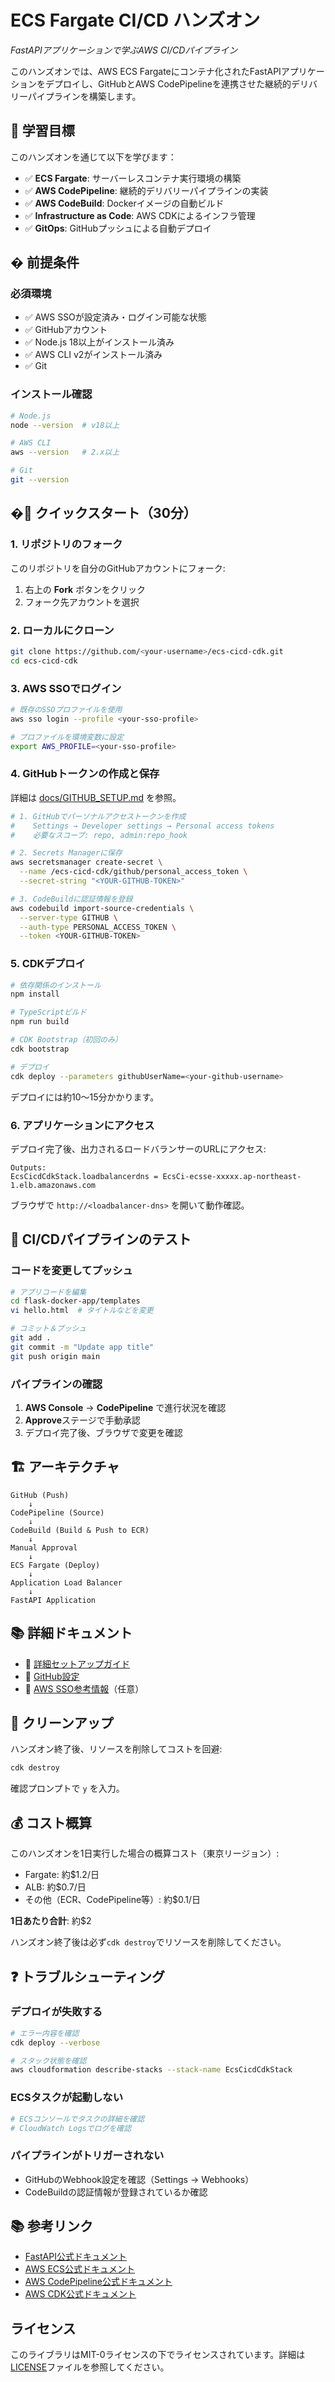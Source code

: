 # ECS Fargate CI/CD ハンズオン
_FastAPIアプリケーションで学ぶAWS CI/CDパイプライン_

このハンズオンでは、AWS ECS Fargateにコンテナ化されたFastAPIアプリケーションをデプロイし、GitHubとAWS CodePipelineを連携させた継続的デリバリーパイプラインを構築します。

## 🎯 学習目標

このハンズオンを通じて以下を学びます：

- ✅ **ECS Fargate**: サーバーレスコンテナ実行環境の構築
- ✅ **AWS CodePipeline**: 継続的デリバリーパイプラインの実装
- ✅ **AWS CodeBuild**: Dockerイメージの自動ビルド
- ✅ **Infrastructure as Code**: AWS CDKによるインフラ管理
- ✅ **GitOps**: GitHubプッシュによる自動デプロイ

## � 前提条件

### 必須環境

- ✅ AWS SSOが設定済み・ログイン可能な状態
- ✅ GitHubアカウント
- ✅ Node.js 18以上がインストール済み
- ✅ AWS CLI v2がインストール済み
- ✅ Git

### インストール確認

```bash
# Node.js
node --version  # v18以上

# AWS CLI
aws --version   # 2.x以上

# Git
git --version
```

## �🚀 クイックスタート（30分）

### 1. リポジトリのフォーク

このリポジトリを自分のGitHubアカウントにフォーク:

1. 右上の **Fork** ボタンをクリック
2. フォーク先アカウントを選択

### 2. ローカルにクローン

```bash
git clone https://github.com/<your-username>/ecs-cicd-cdk.git
cd ecs-cicd-cdk
```

### 3. AWS SSOでログイン

```bash
# 既存のSSOプロファイルを使用
aws sso login --profile <your-sso-profile>

# プロファイルを環境変数に設定
export AWS_PROFILE=<your-sso-profile>
```

### 4. GitHubトークンの作成と保存

詳細は [docs/GITHUB_SETUP.md](./docs/GITHUB_SETUP.md) を参照。

```bash
# 1. GitHubでパーソナルアクセストークンを作成
#    Settings → Developer settings → Personal access tokens
#    必要なスコープ: repo, admin:repo_hook

# 2. Secrets Managerに保存
aws secretsmanager create-secret \
  --name /ecs-cicd-cdk/github/personal_access_token \
  --secret-string "<YOUR-GITHUB-TOKEN>"

# 3. CodeBuildに認証情報を登録
aws codebuild import-source-credentials \
  --server-type GITHUB \
  --auth-type PERSONAL_ACCESS_TOKEN \
  --token <YOUR-GITHUB-TOKEN>
```

### 5. CDKデプロイ

```bash
# 依存関係のインストール
npm install

# TypeScriptビルド
npm run build

# CDK Bootstrap（初回のみ）
cdk bootstrap

# デプロイ
cdk deploy --parameters githubUserName=<your-github-username>
```

デプロイには約10〜15分かかります。

### 6. アプリケーションにアクセス

デプロイ完了後、出力されるロードバランサーのURLにアクセス:

```
Outputs:
EcsCicdCdkStack.loadbalancerdns = EcsCi-ecsse-xxxxx.ap-northeast-1.elb.amazonaws.com
```

ブラウザで `http://<loadbalancer-dns>` を開いて動作確認。

## 🔄 CI/CDパイプラインのテスト

### コードを変更してプッシュ

```bash
# アプリコードを編集
cd flask-docker-app/templates
vi hello.html  # タイトルなどを変更

# コミット＆プッシュ
git add .
git commit -m "Update app title"
git push origin main
```

### パイプラインの確認

1. **AWS Console** → **CodePipeline** で進行状況を確認
2. **Approve**ステージで手動承認
3. デプロイ完了後、ブラウザで変更を確認

## 🏗️ アーキテクチャ

```
GitHub (Push)
    ↓
CodePipeline (Source)
    ↓
CodeBuild (Build & Push to ECR)
    ↓
Manual Approval
    ↓
ECS Fargate (Deploy)
    ↓
Application Load Balancer
    ↓
FastAPI Application
```

## 📚 詳細ドキュメント

- 📖 [詳細セットアップガイド](./SETUP.md)
- 🔑 [GitHub設定](./docs/GITHUB_SETUP.md)
- 🔐 [AWS SSO参考情報](./docs/AWS_SSO_SETUP.md)（任意）

## 🧹 クリーンアップ

ハンズオン終了後、リソースを削除してコストを回避:

```bash
cdk destroy
```

確認プロンプトで `y` を入力。

## 💰 コスト概算

このハンズオンを1日実行した場合の概算コスト（東京リージョン）:

- Fargate: 約$1.2/日
- ALB: 約$0.7/日
- その他（ECR、CodePipeline等）: 約$0.1/日

**1日あたり合計**: 約$2

ハンズオン終了後は必ず`cdk destroy`でリソースを削除してください。

## ❓ トラブルシューティング

### デプロイが失敗する

```bash
# エラー内容を確認
cdk deploy --verbose

# スタック状態を確認
aws cloudformation describe-stacks --stack-name EcsCicdCdkStack
```

### ECSタスクが起動しない

```bash
# ECSコンソールでタスクの詳細を確認
# CloudWatch Logsでログを確認
```

### パイプラインがトリガーされない

- GitHubのWebhook設定を確認（Settings → Webhooks）
- CodeBuildの認証情報が登録されているか確認

## 📚 参考リンク

- [FastAPI公式ドキュメント](https://fastapi.tiangolo.com/)
- [AWS ECS公式ドキュメント](https://docs.aws.amazon.com/ecs/)
- [AWS CodePipeline公式ドキュメント](https://docs.aws.amazon.com/codepipeline/)
- [AWS CDK公式ドキュメント](https://docs.aws.amazon.com/cdk/)

## ライセンス

このライブラリはMIT-0ライセンスの下でライセンスされています。詳細は[LICENSE](/LICENSE)ファイルを参照してください。
